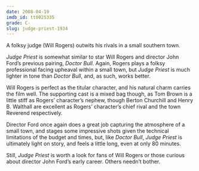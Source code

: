 ```yaml
---
date: 2008-04-19
imdb_id: tt0025335
grade: C-
slug: judge-priest-1934
---
```


A folksy judge (Will Rogers) outwits his rivals in a small southern town.

_Judge Priest_ is somewhat similar to star Will Rogers and director John Ford’s previous pairing, <span data-imdb-id="tt0023955">_Doctor Bull_</span>. Again, Rogers plays a folksy professional facing upheaval within a small town, but _Judge Priest_ is much lighter in tone than _Doctor Bull_, and, as such, works better.

Will Rogers is perfect as the titular character, and his natural charm carries the film well. The supporting cast is a mixed bag though, as Tom Brown is a little stiff as Rogers’ character’s nephew, though Berton Churchill and Henry B. Walthall are excellent as Rogers’ character’s chief rival and the town Reverend respectively.

Director Ford once again does a great job capturing the atmosphere of a small town, and stages some impressive shots given the technical limitations of the budget and times, but, like _Doctor Bull_, _Judge Priest_ is ultimately light on story, and feels a little long, even at only 80 minutes.

Still, _Judge Priest_ is worth a look for fans of Will Rogers or those curious about director John Ford’s early career. Others needn’t bother.
